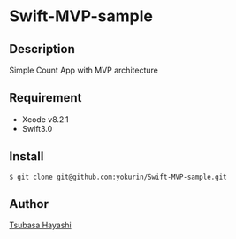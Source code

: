 # Swift-MVP-sample
## Description
Simple Count App with MVP architecture

## Requirement
- Xcode v8.2.1
- Swift3.0

## Install
```
$ git clone git@github.com:yokurin/Swift-MVP-sample.git
```

## Author
[Tsubasa Hayashi](https://github.com/yokurin)
